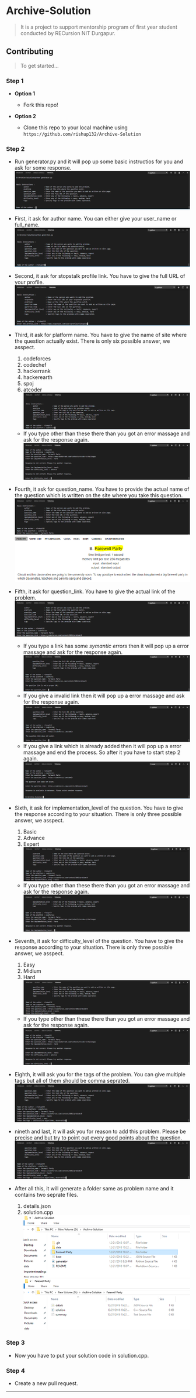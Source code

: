 # Archive-Solution
> It is a project to support mentorship program of first year student conducted by RECursion NIT Durgapur.
## Contributing

> To get started...

### Step 1

- **Option 1**
    - Fork this repo!

- **Option 2**
    - Clone this repo to your local machine using `https://github.com/rishup132/Archive-Solution`

### Step 2

- Run generator.py and it will pop up some basic instructios for you and ask for some response.
![](https://github.com/rishup132/Archive-Solution/blob/master/data/1.PNG)

- First, it ask for author name. You can either give your user_name or full_name.
![](https://github.com/rishup132/Archive-Solution/blob/master/data/2.PNG)

- Second, it ask for stopstalk profile link. You have to give the full URL of your profile.
![](https://github.com/rishup132/Archive-Solution/blob/master/data/3.PNG)

- Third, it ask for platform name. You have to give the name of site where the question actually exist. There is only six possible answer, we asspect.
  1. codeforces
  2. codechef
  3. hackerrank
  4. hackerearth
  5. spoj
  6. atcoder
![](https://github.com/rishup132/Archive-Solution/blob/master/data/4.PNG)
    - If you type other than these there than you got an error massage and ask for the response again.
        ![](https://github.com/rishup132/Archive-Solution/blob/master/data/14.PNG)

- Fourth, it ask for question_name. You have to provide the actual name of the question which is written on the site where you take this question.
![](https://github.com/rishup132/Archive-Solution/blob/master/data/5.PNG)
![](https://github.com/rishup132/Archive-Solution/blob/master/data/6.PNG)

- Fifth, it ask for question_link. You have to give the actual link of the problem.
![](https://github.com/rishup132/Archive-Solution/blob/master/data/7.PNG)
    - If you type a link has some *symantic errors* then it will pop up a error massage and ask for the response again.
    ![](https://github.com/rishup132/Archive-Solution/blob/master/data/8.PNG)
    - If you give a invalid link then it will pop up a error massage and ask for the response again.
    ![](https://github.com/rishup132/Archive-Solution/blob/master/data/9.PNG)
    - If you give a link which is already added then it will pop up a error massage and end the process. So after it you have to start step 2 again.
    ![](https://github.com/rishup132/Archive-Solution/blob/master/data/10.PNG)
    
- Sixth, it ask for implementation_level of the question. You have to give the response according to your situation. There is only three possible answer, we asspect.
  1. Basic
  2. Advance
  3. Expert
![](https://github.com/rishup132/Archive-Solution/blob/master/data/11.PNG)
    - If you type other than these there than you got an error massage and ask for the response again.
    ![](https://github.com/rishup132/Archive-Solution/blob/master/data/12.PNG)
    
- Seventh, it ask for difficulty_level of the question. You have to give the response according to your situation. There is only three possible answer, we asspect.
  1. Easy
  2. Midium
  3. Hard
![](https://github.com/rishup132/Archive-Solution/blob/master/data/13.PNG)
    - If you type other than these there than you got an error massage and ask for the response again.
    ![](https://github.com/rishup132/Archive-Solution/blob/master/data/14.PNG)
    
- Eighth, it will ask you for the tags of the problem. You can give multiple tags but all of them should be comma seprated.
![](https://github.com/rishup132/Archive-Solution/blob/master/data/15.PNG)

- nineth and last, it will ask you for reason to add this problem. Please be precise and but try to point out every good points about the question.
![](https://github.com/rishup132/Archive-Solution/blob/master/data/15.PNG)

- After all this, it will generate a folder same as problem name and it contains two seprate files.
  1. details.json
  2. solution.cpp
![](https://github.com/rishup132/Archive-Solution/blob/master/data/16.PNG)
![](https://github.com/rishup132/Archive-Solution/blob/master/data/17.PNG)

### Step 3

- Now you have to put your solution code in solution.cpp.

### Step 4

- Create a new pull request.

---
